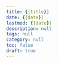 ```yaml
---
title: {{title}}
date: {{date}}
lastmod: {{date}}
description: null
tags: null
category: null
toc: false
draft: true
---
```

